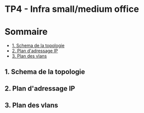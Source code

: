 # TP4 - Infra small/medium office

# Sommaire 

* [1. Schema de la topologie](#1-schema-de-la-topologie)
* [2. Plan d'adressage IP](#2-plan-dadressage-ip)
* [3. Plan des vlans](#3-plan-des-vlans)

## 1. Schema de la topologie

## 2. Plan d'adressage IP

## 3. Plan des vlans
 